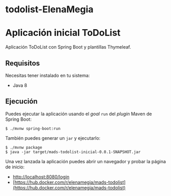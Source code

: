 # todolist-ElenaMegia
# Aplicación inicial ToDoList

Aplicación ToDoList con Spring Boot y plantillas Thymeleaf.

## Requisitos

Necesitas tener instalado en tu sistema:

- Java 8

## Ejecución

Puedes ejecutar la aplicación usando el _goal_ `run` del _plugin_ Maven 
de Spring Boot:

```
$ ./mvnw spring-boot:run 
```   

También puedes generar un `jar` y ejecutarlo:

```
$ ./mvnw package
$ java -jar target/mads-todolist-inicial-0.0.1-SNAPSHOT.jar 
```

Una vez lanzada la aplicación puedes abrir un navegador y probar la página de inicio:

- [http://localhost:8080/login](http://localhost:8080/login)
- [https://hub.docker.com/r/elenamegia/mads-todolist](https://hub.docker.com/r/elenamegia/mads-todolist)